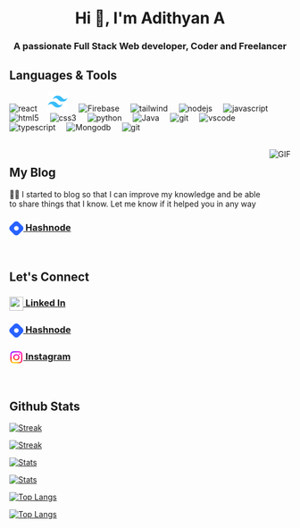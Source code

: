 <h1 align="center">Hi 👋, I'm Adithyan A </h1>
<h3 align="center">A passionate Full Stack Web developer, Coder and Freelancer</h3>










<!-- LANGUAGES AND TOOLS START -->
## Languages & Tools

<p>
<!-- ReactJS-Icon -->
<img title="ReactJS" src="https://cdn.jsdelivr.net/gh/devicons/devicon/icons/react/react-original.svg" alt="react" width="35" height="35"/>
&nbsp; &nbsp;

<!-- TailwindCSS-Icon -->
<img title="TailwindCSS" src="https://raw.githubusercontent.com/devicons/devicon/6910f0503efdd315c8f9b858234310c06e04d9c0/icons/tailwindcss/tailwindcss-original.svg" alt="tailwind" width="35" height="35" />        
&nbsp; &nbsp;

<!-- Firebase-Icon -->
<img title="Firebase" src="https://cdn.jsdelivr.net/gh/devicons/devicon/icons/firebase/firebase-plain.svg" alt="Firebase" width="35" height="35"/>
&nbsp; &nbsp;

<!-- SanityCMS-Icon -->
<img title="SanityCMS" src="https://cdn.sanity.io/images/mox5d2d0/production/ae854953d2afd728238f668b38b330b09b53bebe-225x225.png?w=2000&fit=max&auto=format" alt="tailwind" width="35" height="35" />  
&nbsp; &nbsp;

<!-- Node-Icon -->
<img title="NodeJS" src="https://cdn.jsdelivr.net/gh/devicons/devicon/icons/nodejs/nodejs-original.svg" alt="nodejs" width="35" height="35"/>
&nbsp; &nbsp;

<!-- JS-Icon -->
<img title="Javascript" src="https://cdn.jsdelivr.net/gh/devicons/devicon/icons/javascript/javascript-original.svg" alt="javascript" width="30" height="35"/>
&nbsp; &nbsp;

<!-- HTML5-Icon -->
<img title="HTML" src="https://cdn.jsdelivr.net/gh/devicons/devicon/icons/html5/html5-original.svg" alt="html5" width="35" height="35"/>
&nbsp; &nbsp;

<!-- CSS3-Icon -->
<img title="CSS" src="https://cdn.jsdelivr.net/gh/devicons/devicon/icons/css3/css3-original.svg" alt="css3" width="35" height="35"/>
&nbsp; &nbsp;

<!-- Python-Icon -->
<img title="Python" src="https://cdn.jsdelivr.net/gh/devicons/devicon/icons/python/python-original.svg" alt="python" width="35" height="35"/>
&nbsp; &nbsp;

<!-- Java-Icon -->
<img title="Java" src="https://cdn.jsdelivr.net/gh/devicons/devicon/icons/java/java-original.svg" alt="Java" width="35" height="35"/>
&nbsp; &nbsp;

<!-- Git-Icon -->
<img title="Git" src="https://cdn.jsdelivr.net/gh/devicons/devicon/icons/git/git-original.svg" alt="git" width="35" height="35"/>
&nbsp; &nbsp;

<!-- VSCode-Icon -->
<img title="VS-Code" src="https://cdn.jsdelivr.net/gh/devicons/devicon/icons/vscode/vscode-original.svg" alt="vscode" width="35" height="35"/>
&nbsp; &nbsp;

<!-- MORE ICONS -->
<!-- ---- ----- -->

<!-- TS-Icon -->
<img title="Typescript" src="https://cdn.jsdelivr.net/gh/devicons/devicon/icons/typescript/typescript-plain.svg" alt="typescript" width="30" height="35"/>
&nbsp; &nbsp;

<!-- Django-Icon
<img title="Django" src="https://cdn.jsdelivr.net/gh/devicons/devicon/icons/django/django-plain.svg" alt="Django" width="35" height="35"/>
&nbsp; &nbsp;
-->

<!-- Flask-Icon
<img title="Flask" src="https://cdn.jsdelivr.net/gh/devicons/devicon/icons/flask/flask-original.svg" alt="Flask" width="35" height="35"/>
&nbsp; &nbsp;
-->

<!-- Fastapi-Icon
<img title="Fastapi" src="https://cdn.jsdelivr.net/gh/devicons/devicon/icons/fastapi/fastapi-original.svg" alt="Fastapi" width="35" height="35"/>
&nbsp; &nbsp;
-->

<!-- Yarn-Icon
<img title="Yarn" src="https://cdn.jsdelivr.net/gh/devicons/devicon/icons/yarn/yarn-original.svg" alt="yarn" width="35" height="35"/>
&nbsp; &nbsp;
-->

<!-- MySQL-Icon
<img title="MySQL" src="https://cdn.jsdelivr.net/gh/devicons/devicon/icons/mysql/mysql-original.svg" alt="Mysql" width="35" height="35"/>
&nbsp; &nbsp;
-->

<!-- MongoDB-Icon -->
<img title="MongoDB" src="https://cdn.jsdelivr.net/gh/devicons/devicon/icons/mongodb/mongodb-original.svg" alt="Mongodb" width="35" height="35"/>
&nbsp; &nbsp;

<!-- Gitlab-Icon
<img title="Gitlab" src="https://cdn.jsdelivr.net/gh/devicons/devicon/icons/gitlab/gitlab-original.svg" alt="Gitlab" width="35" height="35"/>
&nbsp; &nbsp;
-->

<!-- NextJS-Icon --> 
<img title="NextJS" src="https://cdn.jsdelivr.net/gh/devicons/devicon/icons/nextjs/nextjs-original.svg" alt="git" width="35" height="35"/>
&nbsp; &nbsp;

<!-- Github-Icon
<img title="Github" src="https://cdn.jsdelivr.net/gh/devicons/devicon/icons/github/github-original.svg" alt="Github" width="35" height="35"/>
&nbsp; &nbsp;
-->

<!-- Figma-Icon
<img title="Figma" src="https://cdn.jsdelivr.net/gh/devicons/devicon/icons/figma/figma-original.svg" alt="figma" width="30" height="35"/>
&nbsp; &nbsp;
-->

<!-- Solidity-Icon
<img title="Solidity" src="https://cdn.jsdelivr.net/gh/devicons/devicon/icons/solidity/solidity-original.svg" alt="solidity" width="35" height="35"/>
&nbsp; &nbsp;
-->

<!-- Flutter-Icon
<img title="Flutter" src="https://cdn.jsdelivr.net/gh/devicons/devicon/icons/flutter/flutter-original.svg" alt="Flutter" width="35" height="35"/>
&nbsp; &nbsp;
-->

<!-- SASS-Icon
<img title="SASS" src="https://cdn.jsdelivr.net/gh/devicons/devicon/icons/sass/sass-original.svg" alt="sass" width="35" height="35"/>
&nbsp; &nbsp;
-->

<!-- GoogleCloud-Icon
<img title="GoogleCloud" src="https://cdn.jsdelivr.net/gh/devicons/devicon/icons/googlecloud/googlecloud-original.svg" alt="Googlecloud" width="35" height="35"/>
&nbsp; &nbsp;
-->

<!-- Dart-Icon
<img title="Dart" src="https://cdn.jsdelivr.net/gh/devicons/devicon/icons/dart/dart-original.svg" alt="Dart" width="35" height="35"/>
&nbsp; &nbsp;
-->

<!-- C-Icon
<img title="C" src="https://cdn.jsdelivr.net/gh/devicons/devicon/icons/c/c-original.svg" alt="C" width="35" height="35"/>
&nbsp; &nbsp;
-->

</p>
<br>
<!-- LANGUAGES AND TOOLS END -->



<!-- MY BLOG START -->
<!-- A Image to the right side --> <img align="right" alt="GIF" src="https://media.giphy.com/media/HscDLzkO8EOTmgkhQP/giphy.gif"  height="200" />

## My Blog
✍🏻 I started to blog so that I can improve my knowledge and be able to share things that I know. Let me know if it helped you in any way

### [<img src="https://raw.githubusercontent.com/AdithyanA2005/AdithyanA2005/main/hashnode-icon.png" align="center" height="25" width="25" ><span align="center"> Hashnode</span>](https://adithyana.hashnode.dev/)

<br>
<!-- MY BLOG END -->



<!-- CONTACT START -->
## Let's Connect

### [<img align="center" src="https://cdn.jsdelivr.net/gh/devicons/devicon/icons/linkedin/linkedin-original.svg" align="center" height="25" width="25" ><span align="center"> Linked In</span>](https://www.linkedin.com/in/iadithyana/) &nbsp; &nbsp; 

### [<img align="center" src="https://raw.githubusercontent.com/AdithyanA2005/AdithyanA2005/main/hashnode-icon.png" align="center" height="25" width="25" ><span align="center"> Hashnode</span>](https://adithyana.hashnode.dev/)

### [<img align="center" src="https://raw.githubusercontent.com/AdithyanA2005/AdithyanA2005/main/instgram-icon.png" align="center" height="25" width="25" ><span align="center"> Instagram</span>](https://www.instagram.com/adithyana2005/)

<br>
<!-- CONTACT END -->



<!-- GITHUB STATS START -->
## Github Stats

<!-- Streaks On Dark Mode -->
[![Streak](https://github-readme-streak-stats.herokuapp.com/?user=AdithyanA2005&theme=ambient_gradient&count_private=true&hide_border=true&card_width=1000#gh-dark-mode-only)](https://github.com/AdithyanA2005/#gh-dark-mode-only)

<!-- Streaks On Light Mode -->
[![Streak](https://github-readme-stats.vercel.app/api?username=AdithyanA2005&theme=light&count_private=true&hide_border=true&card_width=1000#gh-light-mode-only)](https://github.com/AdithyanA2005#gh-light-mode-only)


<!-- Stats And Streak On Dark Mode -->
[![Stats](https://github-readme-stats.vercel.app/api?username=AdithyanA2005&show_icons=true&theme=ambient_gradient&count_private=true&icon_color=57a8ff&hide_border=true&card_width=1000)](https://github.com/AdithyanA2005/#gh-dark-mode-only)

<!-- Stats And Streak On Light Mode -->
[![Stats](https://github-readme-stats.vercel.app/api?username=AdithyanA2005&show_icons=true&count_private=true&theme=light&icon_color=57a8ff&hide_border=true&card_width=1000)](https://github.com/AdithyanA2005#gh-light-mode-only)


<!-- Top Languages On Dark Mode -->
[![Top Langs](https://github-readme-stats.vercel.app/api/top-langs/?username=AdithyanA2005&theme=ambient_gradient&langs_count=20&icon_color=57a8ff&hide_border=true&card_width=1000)](https://github.com/anuraghazra/github-readme-stats#gh-dark-mode-only)

<!-- Top Languages On Light Mode -->
[![Top Langs](https://github-readme-stats.vercel.app/api/top-langs/?username=AdithyanA2005&theme=light&langs_count=10&icon_color=57a8ff&hide_border=true&card_width=1000)](https://github.com/anuraghazra/github-readme-stats#gh-light-mode-only)
<!-- GITHUB STATS END -->
